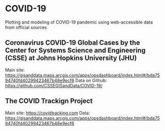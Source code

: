 # COVID-19
Plotting and modeling of COVID-19 pandemic using web-accessible data from official sources

## Coronavirus COVID-19 Global Cases by the Center for Systems Science and Engineering (CSSE) at Johns Hopkins University (JHU)
Main site: https://gisanddata.maps.arcgis.com/apps/opsdashboard/index.html#/bda7594740fd40299423467b48e9ecf6
Data on Github: https://github.com/CSSEGISandData/COVID-19/

## The COVID Trackign Project

Main site: https://covidtracking.com
Data: https://gisanddata.maps.arcgis.com/apps/opsdashboard/index.html#/bda7594740fd40299423467b48e9ecf6